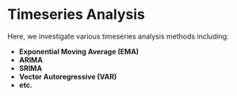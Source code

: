 # Timeseries Analysis

Here, we investigate various timeseries analysis methods including:

- **Exponential Moving Average (EMA)**
- **ARIMA**
- **SRIMA**
- **Vector Autoregressive (VAR)**
- **etc.**
